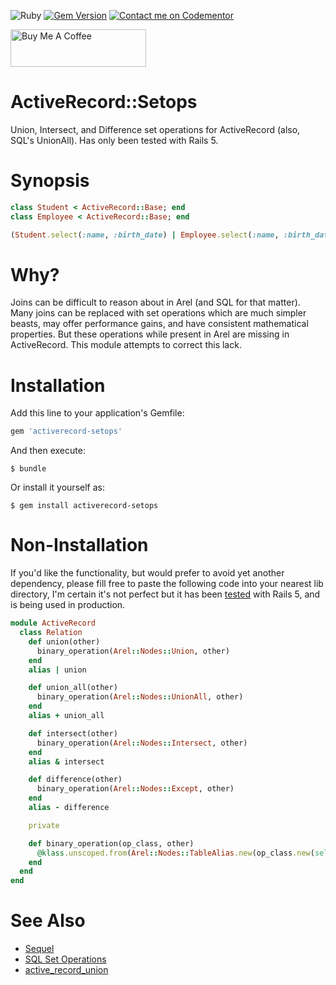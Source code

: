 ![Ruby](https://github.com/delonnewman/activerecord-setops/workflows/Ruby/badge.svg)
[![Gem Version](https://badge.fury.io/rb/activerecord-setops.svg)](https://badge.fury.io/rb/activerecord-setops)
[![Contact me on Codementor](https://www.codementor.io/m-badges/delonnewman/book-session.svg)](https://www.codementor.io/@delonnewman?refer=badge)

<a href="https://www.buymeacoffee.com/delonnewman" target="_blank"><img src="https://cdn.buymeacoffee.com/buttons/v2/default-yellow.png" alt="Buy Me A Coffee" style="height: 60px !important;width: 217px !important;" ></a>

# ActiveRecord::Setops

Union, Intersect, and Difference set operations for ActiveRecord (also, SQL's UnionAll).
Has only been tested with Rails 5.

# Synopsis

```ruby
class Student < ActiveRecord::Base; end
class Employee < ActiveRecord::Base; end

(Student.select(:name, :birth_date) | Employee.select(:name, :birth_date)).where("name like John%")
```

# Why?

Joins can be difficult to reason about in Arel (and SQL for that matter). Many joins can be replaced
with set operations which are much simpler beasts, may offer performance gains, and have consistent
mathematical properties. But these operations while present in Arel are missing in ActiveRecord. This
module attempts to correct this lack.

# Installation

Add this line to your application's Gemfile:

```ruby
gem 'activerecord-setops'
```

And then execute:

    $ bundle

Or install it yourself as:

    $ gem install activerecord-setops

# Non-Installation

If you'd like the functionality, but would prefer to avoid yet another dependency, please fill free to paste the following code into your nearest lib directory, I'm certain it's not perfect but it has been [tested](spec/active_record/setops_spec.rb) with Rails 5, and is being used in production.

```ruby
module ActiveRecord
  class Relation
    def union(other)
      binary_operation(Arel::Nodes::Union, other)
    end
    alias | union

    def union_all(other)
      binary_operation(Arel::Nodes::UnionAll, other)
    end
    alias + union_all

    def intersect(other)
      binary_operation(Arel::Nodes::Intersect, other)
    end
    alias & intersect

    def difference(other)
      binary_operation(Arel::Nodes::Except, other)
    end
    alias - difference

    private

    def binary_operation(op_class, other)
      @klass.unscoped.from(Arel::Nodes::TableAlias.new(op_class.new(self.arel.ast, other.arel.ast), @klass.arel_table.name))
    end
  end
end
```

# See Also

- [Sequel](http://sequel.jeremyevans.net)
- [SQL Set Operations](https://en.wikipedia.org/wiki/Set_operations_(SQL))
- [active_record_union](https://github.com/brianhempel/active_record_union)
